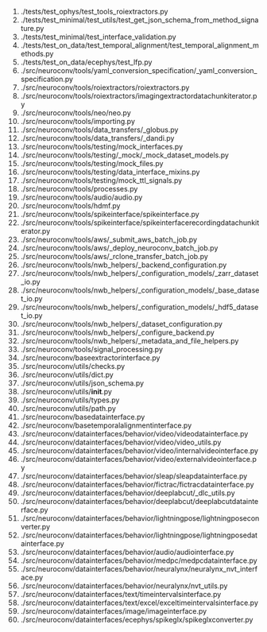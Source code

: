 1. ./tests/test_ophys/test_tools_roiextractors.py
2. ./tests/test_minimal/test_utils/test_get_json_schema_from_method_signature.py
3. ./tests/test_minimal/test_interface_validation.py
4. ./tests/test_on_data/test_temporal_alignment/test_temporal_alignment_methods.py
5. ./tests/test_on_data/ecephys/test_lfp.py
6. ./src/neuroconv/tools/yaml_conversion_specification/_yaml_conversion_specification.py
7. ./src/neuroconv/tools/roiextractors/roiextractors.py
8. ./src/neuroconv/tools/roiextractors/imagingextractordatachunkiterator.py
9. ./src/neuroconv/tools/neo/neo.py
10. ./src/neuroconv/tools/importing.py
11. ./src/neuroconv/tools/data_transfers/_globus.py
12. ./src/neuroconv/tools/data_transfers/_dandi.py
13. ./src/neuroconv/tools/testing/mock_interfaces.py
14. ./src/neuroconv/tools/testing/_mock/_mock_dataset_models.py
15. ./src/neuroconv/tools/testing/mock_files.py
16. ./src/neuroconv/tools/testing/data_interface_mixins.py
17. ./src/neuroconv/tools/testing/mock_ttl_signals.py
18. ./src/neuroconv/tools/processes.py
19. ./src/neuroconv/tools/audio/audio.py
20. ./src/neuroconv/tools/hdmf.py
21. ./src/neuroconv/tools/spikeinterface/spikeinterface.py
22. ./src/neuroconv/tools/spikeinterface/spikeinterfacerecordingdatachunkiterator.py
23. ./src/neuroconv/tools/aws/_submit_aws_batch_job.py
24. ./src/neuroconv/tools/aws/_deploy_neuroconv_batch_job.py
25. ./src/neuroconv/tools/aws/_rclone_transfer_batch_job.py
26. ./src/neuroconv/tools/nwb_helpers/_backend_configuration.py
27. ./src/neuroconv/tools/nwb_helpers/_configuration_models/_zarr_dataset_io.py
28. ./src/neuroconv/tools/nwb_helpers/_configuration_models/_base_dataset_io.py
29. ./src/neuroconv/tools/nwb_helpers/_configuration_models/_hdf5_dataset_io.py
30. ./src/neuroconv/tools/nwb_helpers/_dataset_configuration.py
31. ./src/neuroconv/tools/nwb_helpers/_configure_backend.py
32. ./src/neuroconv/tools/nwb_helpers/_metadata_and_file_helpers.py
33. ./src/neuroconv/tools/signal_processing.py
34. ./src/neuroconv/baseextractorinterface.py
35. ./src/neuroconv/utils/checks.py
36. ./src/neuroconv/utils/dict.py
37. ./src/neuroconv/utils/json_schema.py
38. ./src/neuroconv/utils/__init__.py
39. ./src/neuroconv/utils/types.py
40. ./src/neuroconv/utils/path.py
41. ./src/neuroconv/basedatainterface.py
42. ./src/neuroconv/basetemporalalignmentinterface.py
43. ./src/neuroconv/datainterfaces/behavior/video/videodatainterface.py
44. ./src/neuroconv/datainterfaces/behavior/video/video_utils.py
45. ./src/neuroconv/datainterfaces/behavior/video/internalvideointerface.py
46. ./src/neuroconv/datainterfaces/behavior/video/externalvideointerface.py
47. ./src/neuroconv/datainterfaces/behavior/sleap/sleapdatainterface.py
48. ./src/neuroconv/datainterfaces/behavior/fictrac/fictracdatainterface.py
49. ./src/neuroconv/datainterfaces/behavior/deeplabcut/_dlc_utils.py
50. ./src/neuroconv/datainterfaces/behavior/deeplabcut/deeplabcutdatainterface.py
51. ./src/neuroconv/datainterfaces/behavior/lightningpose/lightningposeconverter.py
52. ./src/neuroconv/datainterfaces/behavior/lightningpose/lightningposedatainterface.py
53. ./src/neuroconv/datainterfaces/behavior/audio/audiointerface.py
54. ./src/neuroconv/datainterfaces/behavior/medpc/medpcdatainterface.py
55. ./src/neuroconv/datainterfaces/behavior/neuralynx/neuralynx_nvt_interface.py
56. ./src/neuroconv/datainterfaces/behavior/neuralynx/nvt_utils.py
57. ./src/neuroconv/datainterfaces/text/timeintervalsinterface.py
58. ./src/neuroconv/datainterfaces/text/excel/exceltimeintervalsinterface.py
59. ./src/neuroconv/datainterfaces/image/imageinterface.py
60. ./src/neuroconv/datainterfaces/ecephys/spikeglx/spikeglxconverter.py
